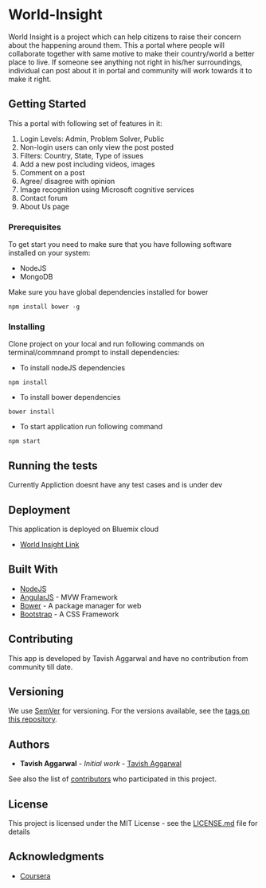 # World-Insight

World Insight is a project which can help citizens to raise their concern about the happening around them. This a portal where people will collaborate together with same motive to make their country/world a better place to live. If someone see anything not right in his/her surroundings, individual can post about it in portal and community will work towards it to make it right.


## Getting Started

This a portal with following set of features in it:
1.	Login Levels: Admin, Problem Solver, Public
2.	Non-login users can only view the post posted
3.	Filters: Country, State, Type of issues
4.	Add a new post including videos, images
5.	Comment on a post
6.	Agree/ disagree with opinion
7.	Image recognition using Microsoft cognitive services
8.	Contact forum
9.	About Us page


### Prerequisites

To get start you need to make sure that you have following software installed on your system:
* NodeJS
* MongoDB

Make sure you have global dependencies installed for bower
```
npm install bower -g
```

### Installing

Clone project on your local and run following commands on terminal/commnand prompt to install dependencies:

* To install nodeJS dependencies
```
npm install
```

* To install bower dependencies
```
bower install
```

* To start application run following command
```
npm start
```

## Running the tests

Currently Appliction doesnt have any test cases and is under dev


## Deployment

This application is deployed on Bluemix cloud
* [World Insight Link](https://worldinsight.mybluemix.net/)

## Built With

* [NodeJS](https://nodejs.org/en/) 
* [AngularJS](https://angularjs.org/) - MVW Framework
* [Bower](https://bower.io/) - A package manager for web
* [Bootstrap](http://getbootstrap.com/) - A CSS Framework

## Contributing

This app is developed by Tavish Aggarwal and have no contribution from community till date.

## Versioning

We use [SemVer](http://semver.org/) for versioning. For the versions available, see the [tags on this repository](https://github.com/tavishaggarwal/WorldInsight/tags). 

## Authors

* **Tavish Aggarwal** - *Initial work* - [Tavish Aggarwal](https://github.com/tavishaggarwal)

See also the list of [contributors](https://github.com/tavishaggarwal/WorldInsight/graphs/contributors) who participated in this project.

## License

This project is licensed under the MIT License - see the [LICENSE.md](LICENSE.md) file for details

## Acknowledgments

* [Coursera](https://www.coursera.org/learn/web-development-project/)
